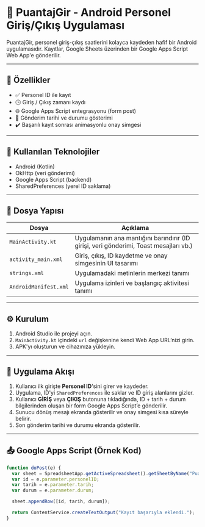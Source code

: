 # 📱 PuantajGir - Android Personel Giriş/Çıkış Uygulaması

PuantajGir, personel giriş-çıkış saatlerini kolayca kaydeden hafif bir Android uygulamasıdır. Kayıtlar, Google Sheets üzerinden bir Google Apps Script Web App'e gönderilir.

---

## 🚀 Özellikler

- ✅ Personel ID ile kayıt
- 🕒 Giriş / Çıkış zamanı kaydı
- 🌐 Google Apps Script entegrasyonu (form post)
- 📅 Gönderim tarihi ve durumu gösterimi
- ✔️ Başarılı kayıt sonrası animasyonlu onay simgesi

---

## 🧩 Kullanılan Teknolojiler

- Android (Kotlin)
- OkHttp (veri gönderimi)
- Google Apps Script (backend)
- SharedPreferences (yerel ID saklama)

---

## 📂 Dosya Yapısı

| Dosya | Açıklama |
|-------|----------|
| `MainActivity.kt` | Uygulamanın ana mantığını barındırır (ID girişi, veri gönderimi, Toast mesajları vb.) |
| `activity_main.xml` | Giriş, çıkış, ID kaydetme ve onay simgesinin UI tasarımı |
| `strings.xml` | Uygulamadaki metinlerin merkezi tanımı |
| `AndroidManifest.xml` | Uygulama izinleri ve başlangıç aktivitesi tanımı |

---

## ⚙️ Kurulum

1. Android Studio ile projeyi açın.
2. `MainActivity.kt` içindeki `url` değişkenine kendi Web App URL’nizi girin.
3. APK'yı oluşturun ve cihazınıza yükleyin.

---

## 🔐 Uygulama Akışı

1. Kullanıcı ilk girişte **Personel ID**'sini girer ve kaydeder.
2. Uygulama, ID'yi `SharedPreferences` ile saklar ve ID giriş alanlarını gizler.
3. Kullanıcı **GİRİŞ** veya **ÇIKIŞ** butonuna tıkladığında, ID + tarih + durum bilgilerinden oluşan bir form Google Apps Script’e gönderilir.
4. Sunucu dönüş mesajı ekranda gösterilir ve onay simgesi kısa süreyle belirir.
5. Son gönderim tarihi ve durumu ekranda gösterilir.

---

## 📤 Google Apps Script (Örnek Kod)

```javascript
function doPost(e) {
  var sheet = SpreadsheetApp.getActiveSpreadsheet().getSheetByName("PuantajKayıtları");
  var id = e.parameter.personelID;
  var tarih = e.parameter.tarih;
  var durum = e.parameter.durum;

  sheet.appendRow([id, tarih, durum]);

  return ContentService.createTextOutput("Kayıt başarıyla eklendi.");
}
